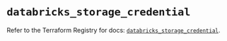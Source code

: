 # `databricks_storage_credential`

Refer to the Terraform Registry for docs: [`databricks_storage_credential`](https://registry.terraform.io/providers/databricks/databricks/1.74.0/docs/resources/storage_credential).
